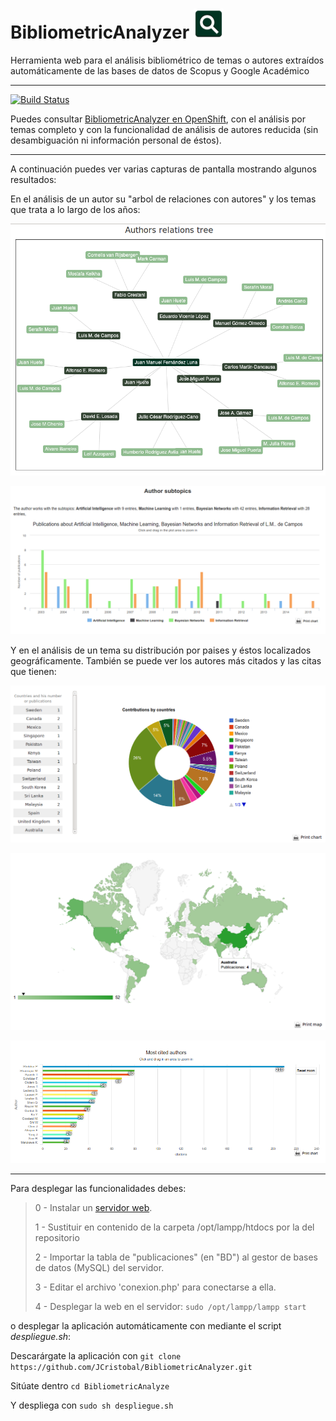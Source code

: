 # BibliometricAnalyzer ![logo](https://raw.githubusercontent.com/JCristobal/BibliometricAnalyzer/gh-pages/images/BibliometricAnalyzer_icon.png)
Herramienta web para el análisis bibliométrico de temas o autores extraídos automáticamente de las bases de datos de Scopus y Google Académico

***

[![Build Status](https://travis-ci.org/JCristobal/BibliometricAnalyzer.svg?branch=master)](https://travis-ci.org/JCristobal/BibliometricAnalyzer)

Puedes consultar [BibliometricAnalyzer en OpenShift](http://bibliometricanalyzer-jcristobal.rhcloud.com/), con el análisis por temas completo y con la funcionalidad de análisis de autores reducida (sin desambiguación ni información personal de éstos). 


***

A continuación puedes ver varias capturas de pantalla mostrando algunos resultados:

En el análisis de un autor su "arbol de relaciones con autores" y los temas que trata a lo largo de los años:

![](https://raw.githubusercontent.com/JCristobal/BibliometricAnalyzer/gh-pages/images/arbol%20en%20analisis%20autor.png)

![](https://raw.githubusercontent.com/JCristobal/BibliometricAnalyzer/gh-pages/images/varios%20temas%20en%20analisis%20autor.png)


Y en el análisis de un tema su distribución por paises y éstos localizados geográficamente. También se puede ver los autores más citados y las citas que tienen:

![](https://raw.githubusercontent.com/JCristobal/BibliometricAnalyzer/gh-pages/images/donut%20en%20analisis%20tema.png)

![](https://raw.githubusercontent.com/JCristobal/BibliometricAnalyzer/gh-pages/images/mapa%20en%20analisis%20tema.png)

![](https://raw.githubusercontent.com/JCristobal/BibliometricAnalyzer/gh-pages/images/citas%20en%20analisis%20tema.png)



***

Para desplegar las funcionalidades debes: 

>
>0 - Instalar un [servidor web](https://www.apachefriends.org/download.html). 
>
>1 - Sustituir en contenido de la carpeta /opt/lampp/htdocs por la del repositorio
>
>2 - Importar la tabla de "publicaciones" (en "BD") al gestor de bases de datos (MySQL) del servidor.
>
>3 - Editar el archivo 'conexion.php' para conectarse a ella.
>
>4 - Desplegar la web en el servidor: `sudo /opt/lampp/lampp start`
>

o desplegar la aplicación automáticamente con mediante el script *despliegue.sh*:

Descarárgate la aplicación con `git clone https://github.com/JCristobal/BibliometricAnalyzer.git`

Sitúate dentro `cd BibliometricAnalyze`

Y despliega con `sudo sh despliegue.sh` 

